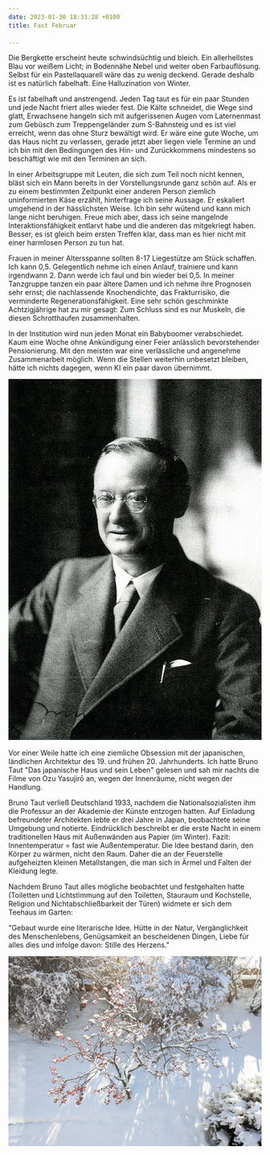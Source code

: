```yaml
---
date: 2023-01-30 18:33:28 +0100
title: Fast Februar

---
```

Die Bergkette erscheint heute schwindsüchtig und bleich. Ein allerhellstes Blau vor weißem Licht; in Bodennähe Nebel und weiter oben Farbauflösung. Selbst für ein Pastellaquarell wäre das zu wenig deckend. Gerade deshalb ist es natürlich fabelhaft. Eine Halluzination von Winter.

Es ist fabelhaft und anstrengend. Jeden Tag taut es für ein paar Stunden und jede Nacht friert alles wieder fest. Die Kälte schneidet, die Wege sind glatt, Erwachsene hangeln sich mit aufgerissenen Augen vom Laternenmast zum Gebüsch zum Treppengeländer zum S-Bahnsteig und es ist viel erreicht, wenn das ohne Sturz bewältigt wird. Er wäre eine gute Woche, um das Haus nicht zu verlassen, gerade jetzt aber liegen viele Termine an und ich bin mit den Bedingungen des Hin- und Zurückkommens mindestens so beschäftigt wie mit den Terminen an sich.

In einer Arbeitsgruppe mit Leuten, die sich zum Teil noch nicht kennen, bläst sich ein Mann bereits in der Vorstellungsrunde ganz schön auf. Als er zu einem bestimmten Zeitpunkt einer anderen Person ziemlich uninformierten Käse erzählt, hinterfrage ich seine Aussage. Er eskaliert umgehend in der hässlichsten Weise. Ich bin sehr wütend und kann mich lange nicht beruhigen. Freue mich aber, dass ich seine mangelnde Interaktionsfähigkeit entlarvt habe und die anderen das mitgekriegt haben. Besser, es ist gleich beim ersten Treffen klar, dass man es hier nicht mit einer harmlosen Person zu tun hat.

Frauen in meiner Altersspanne sollten 8-17 Liegestütze am Stück schaffen. Ich kann 0,5. Gelegentlich nehme ich einen Anlauf, trainiere und kann irgendwann 2. Dann werde ich faul und bin wieder bei 0,5. In meiner Tanzgruppe tanzen ein paar ältere Damen und ich nehme ihre Prognosen sehr ernst; die nachlassende Knochendichte, das Frakturrisiko, die verminderte Regenerationsfähigkeit. Eine sehr schön geschminkte Achtzigjährige hat zu mir gesagt: Zum Schluss sind es nur Muskeln, die diesen Schrotthaufen zusammenhalten.

In der Institution wird nun jeden Monat ein Babyboomer verabschiedet. Kaum eine Woche ohne Ankündigung einer Feier anlässlich bevorstehender Pensionierung. Mit den meisten war eine verlässliche und angenehme Zusammenarbeit möglich. Wenn die Stellen weiterhin unbesetzt bleiben, hätte ich nichts dagegen, wenn KI ein paar davon übernimmt.

![](/uploads/bruno-taut.jpg)

Vor einer Weile hatte ich eine ziemliche Obsession mit der japanischen, ländlichen Architektur des 19. und frühen 20. Jahrhunderts. Ich hatte Bruno Taut "Das japanische Haus und sein Leben" gelesen und sah mir nachts die Filme von Ozu Yasujirō an, wegen der Innenräume, nicht wegen der Handlung.

Bruno Taut verließ Deutschland 1933, nachdem die Nationalsozialisten ihm die Professur an der Akademie der Künste entzogen hatten. Auf Einladung befreundeter Architekten lebte er drei Jahre in Japan, beobachtete seine Umgebung und notierte. Eindrücklich beschreibt er die erste Nacht in einem traditionellen Haus mit Außenwänden aus Papier (im Winter). Fazit: Innentemperatur = fast wie Außentemperatur. Die Idee bestand darin, den Körper zu wärmen, nicht den Raum. Daher die an der Feuerstelle aufgeheizten kleinen Metallstangen, die man sich in Ärmel und Falten der Kleidung legte.

Nachdem Bruno Taut alles mögliche beobachtet und festgehalten hatte (Toiletten und Lichtstimmung auf den Toiletten, Stauraum und Kochstelle, Religion und Nichtabschließbarkeit der Türen) widmete er sich dem Teehaus im Garten:

"Gebaut wurde eine literarische Idee. Hütte in der Natur, Vergänglichkeit des Menschenlebens, Genügsamkeit an bescheidenen Dingen, Liebe für alles dies und infolge davon: Stille des Herzens."

![](/uploads/eisbaum-rot.jpg)
